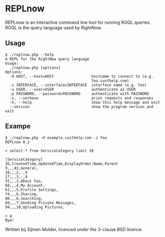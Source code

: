 # REPLnow

REPLnow is an interactive command line tool for running ROQL queries. ROQL is the query language used by RightNow. 

## Usage

    $ ./replnow.php --help
    A REPL for the RightNow query language
    Usage:
      ./replnow.php [options]
    Options:
      -H HOST, --host=HOST                 hostname to connect to (e.g.
                                           foo.custhelp.com)
      -i INTERFACE, --interface=INTERFACE  interface name (e.g. foo)
      -u USER, --user=USER                 authenticate as USER
      -p PASSWORD, --password=PASSWORD     authenticate with PASSWORD
      -v, --verbose                        print requests and responses
      -h, --help                           show this help message and exit
      --version                            show the program version and exit    

## Exampe

    $ ./replnow.php -H example.custhelp.com -i foo
    REPLnow 0.2

    > select * from ServiceCategory limit 10
    
    [ServiceCategory]
    ID,CreatedTime,UpdatedTime,DisplayOrder,Name,Parent
    9,,,43,General,
    16,,,2,-,9
    17,,,3,-,9
    55,,,3,About Foo,
    60,,,4,My Account,
    61,,,5,Profile Settings,
    74,,,6,Sharing,
    86,,,8,Searching,
    89,,,7,Sending Private Messages,
    94,,,10,Uploading Pictures,

    > q
    Bye!

 Written bij Sijmen Mulder, licenced under the 3-clause BSD licence.